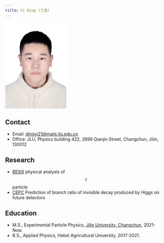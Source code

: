 ```yaml
---
title: Yi Ding (丁逸)
---
```


<img src="/images/Yi_Ding.jpg" width="200"/>

## Contact

- Email: [dingyi21@mails.jlu.edu.cn](dingyi21@mails.jlu.edu.cn)
- Office: JLU, Physics building 422, 2699 Qianjin Street, Changchun, Jilin, 130012

## Research
- [BESIII](http://bes3.ihep.ac.cn)  physical analysis of $$\tau$$ particle
- [CEPC](http://cepc.ihep.ac.cn)  Prediction of branch ratio of invisible decay produced by Higgs on future detectors

## Education
- M.S., Experimental Particle Physics, [Jilin University, Changchun](https://phy.jlu.edu.cn/), 2021-Now.
- B.S., Applied Physics, Hebei Agricultural University, 2017-2021.
